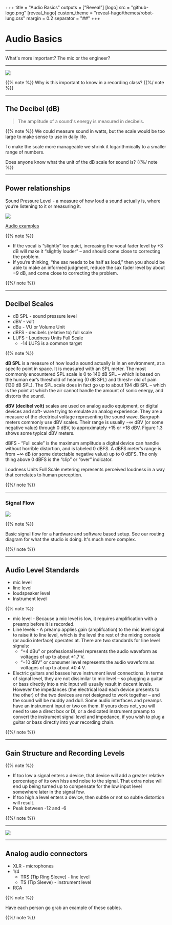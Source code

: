 +++
title = "Audio Basics"
outputs = ["Reveal"]
[logo]
src = "github-logo.png"
[reveal_hugo]
custom_theme = "reveal-hugo/themes/robot-lung.css"
margin = 0.2
separator = "##"
+++

# Audio Basics

---

What's more important? The mic or the engineer?

---

![](vibrating-string.png)

{{% note %}}
Why is this important to know in a recording class?
{{%/ note %}}

---

## The Decibel (dB)

> The amplitude of a sound's energy is measured in decibels.

{{% note %}}
We could measure sound in watts, but the scale would be too large to make sense to use in daily life.

To make the scale more manageable we shrink it logarithmically to a smaller range of numbers.

Does anyone know what the unit of the dB scale for sound is?
{{%/ note %}}

---

## Power relationships

Sound Pressure Level - a measure of how loud a sound actually is, where you’re listening to it or measuring it.

![](power-relationships.png)

[Audio examples](https://routledgetextbooks.com/textbooks/9780367470364/audio_files.php)

{{% note %}}

- If the vocal is “slightly” too quiet, increasing the vocal fader level by +3 dB will make it “slightly louder” – and should come close to correcting the problem.
- If you’re thinking, “the sax needs to be half as loud,” then you should be able to make an informed judgment, reduce the sax fader level by about −9 dB, and come close to correcting the problem.

{{%/ note %}}

---

## Decibel Scales

- dB SPL - sound pressure level
- dBV - volt
- dBu - VU or Volume Unit
- dBFS - decibels (relative to) full scale
- LUFS - Loudness Units Full Scale
  - -14 LUFS is a common target

{{% note %}}

**dB SPL** is a measure of how loud a sound actually is in an environment, at a specifc point in space. It is measured with an SPL meter. The most commonly encountered SPL scale is 0 to 140 dB SPL – which is based on the human ear’s threshold of hearing (0 dB SPL) and thresh- old of pain (130 dB SPL). The SPL scale does in fact go up to about 194 dB SPL – which is the point at which the air cannot handle the amount of sonic energy, and distorts the sound.

**dBV (decibel volt)** scales are used on analog audio equipment, or digital devices and soft- ware trying to emulate an analog experience. They are a measure of the electrical voltage representing the sound wave. Bargraph meters commonly use dBV scales. Their range is usually −∞ dBV (or some negative value) through 0 dBV, to approximately +15 or +18 dBV. Figure 1.3 shows some typical dBV meters.

dBFS - “Full scale” is the maximum amplitude a digital device can handle without horrible distortion, and is labeled 0 dBFS. A dBFS meter’s range is from −∞ dB (or some detectable negative value) up to 0 dBFS. The only thing above 0 dBFS is the “clip” or “over” indicator.

Loudness Units Full Scale metering represents perceived loudness in a way that correlates to human perception.

{{%/ note %}}

---

### Signal Flow

![](signal-flow.png)

{{% note %}}

Basic signal flow for a hardware and software based setup. See our routing diagram for what the studio is doing. It's much more complex.

{{%/ note %}}

---

## Audio Level Standards

- mic level
- line level
- loudspeaker level
- Instrument level

{{% note %}}

- mic level - Because a mic level is low, it requires amplification with a preamp before it is recorded.
- Line levels - A preamp applies gain (amplifcation) to the mic level signal to raise it to line level, which is the level the rest of the mixing console (or audio interface) operates at. There are two standards for line level signals:
  - “+4 dBu” or professional level represents the audio waveform as voltages of up to about ±1.7 V.
  - “−10 dBV” or consumer level represents the audio waveform as voltages of up to about ±0.4 V.
- Electric guitars and basses have instrument level connections. In terms of signal level, they are not dissimilar to mic level – so plugging a guitar or bass directly into a mic input will usually result in decent levels. However the impedances (the electrical load each device presents to the other) of the two devices are not designed to work together – and the sound will be muddy and dull. Some audio interfaces and preamps have an instrument input or two on them. If yours does not, you will need to use a direct box or DI, or a dedicated instrument preamp to convert the instrument signal level and impedance, if you wish to plug a guitar or bass directly into your recording chain.

{{%/ note %}}

---

## Gain Structure and Recording Levels

{{% note %}}

- If too low a signal enters a device, that device will add a greater relative percentage of its own hiss and noise to the signal. That extra noise will end up being turned up to compensate for the low input level somewhere later in the signal fow.
- If too high a level enters a device, then subtle or not so subtle distortion will result.
- Peak between -12 and -6

{{%/ note %}}

---

![](gain-staging.png)

---

## Analog audio connectors

- XLR - microphones
- 1/4
  - TRS (Tip Ring Sleeve) - line level
  - TS (Tip Sleeve) - instrument level
- RCA

{{% note %}}

Have each person go grab an example of these cables.

{{%/ note %}}
